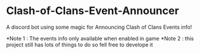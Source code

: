 # Clash-of-Clans-Event-Announcer
A discord bot using some magic for Announcing Clash of Clans Events info!

*Note 1 : The events info only available when enabled in game
*Note 2 : this project still has lots of things to do so fell free to develope it
